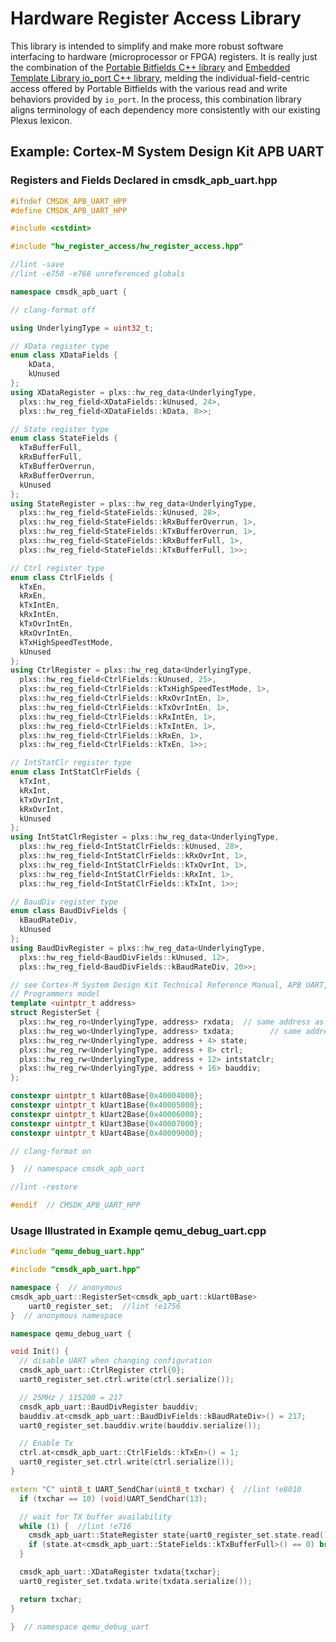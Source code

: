 # Hardware Register Access Library

This library is intended to simplify and make more robust software interfacing to hardware (microprocessor or FPGA) registers.  It is really just the combination of the [Portable Bitfields C++ library](https://github.com/KKoovalsky/PortableBitfields) and [Embedded Template Library io_port C++ library](https://www.etlcpp.com/io_port.html), melding the individual-field-centric access offered by Portable Bitfields with the various read and write behaviors provided by `io_port`.  In the process, this combination library aligns terminology of each dependency more consistently with our existing Plexus lexicon.

## Example: Cortex-M System Design Kit APB UART

### Registers and Fields Declared in cmsdk_apb_uart.hpp

``` cpp
#ifndef CMSDK_APB_UART_HPP
#define CMSDK_APB_UART_HPP

#include <cstdint>

#include "hw_register_access/hw_register_access.hpp"

//lint -save
//lint -e758 -e768 unreferenced globals

namespace cmsdk_apb_uart {

// clang-format off

using UnderlyingType = uint32_t;

// XData register type
enum class XDataFields { 
    kData,
    kUnused
};
using XDataRegister = plxs::hw_reg_data<UnderlyingType,
  plxs::hw_reg_field<XDataFields::kUnused, 24>,
  plxs::hw_reg_field<XDataFields::kData, 8>>;

// State register type
enum class StateFields {
  kTxBufferFull,
  kRxBufferFull,
  kTxBufferOverrun,
  kRxBufferOverrun,
  kUnused
};
using StateRegister = plxs::hw_reg_data<UnderlyingType,
  plxs::hw_reg_field<StateFields::kUnused, 28>,
  plxs::hw_reg_field<StateFields::kRxBufferOverrun, 1>,
  plxs::hw_reg_field<StateFields::kTxBufferOverrun, 1>,
  plxs::hw_reg_field<StateFields::kRxBufferFull, 1>,
  plxs::hw_reg_field<StateFields::kTxBufferFull, 1>>;

// Ctrl register type
enum class CtrlFields {
  kTxEn,
  kRxEn,
  kTxIntEn,
  kRxIntEn,
  kTxOvrIntEn,
  kRxOvrIntEn,
  kTxHighSpeedTestMode,
  kUnused
};
using CtrlRegister = plxs::hw_reg_data<UnderlyingType,
  plxs::hw_reg_field<CtrlFields::kUnused, 25>,
  plxs::hw_reg_field<CtrlFields::kTxHighSpeedTestMode, 1>,
  plxs::hw_reg_field<CtrlFields::kRxOvrIntEn, 1>,
  plxs::hw_reg_field<CtrlFields::kTxOvrIntEn, 1>,
  plxs::hw_reg_field<CtrlFields::kRxIntEn, 1>,
  plxs::hw_reg_field<CtrlFields::kTxIntEn, 1>,
  plxs::hw_reg_field<CtrlFields::kRxEn, 1>,
  plxs::hw_reg_field<CtrlFields::kTxEn, 1>>;

// IntStatClr register type
enum class IntStatClrFields {
  kTxInt,
  kRxInt,
  kTxOvrInt,
  kRxOvrInt,
  kUnused
};
using IntStatClrRegister = plxs::hw_reg_data<UnderlyingType,
  plxs::hw_reg_field<IntStatClrFields::kUnused, 28>,
  plxs::hw_reg_field<IntStatClrFields::kRxOvrInt, 1>,
  plxs::hw_reg_field<IntStatClrFields::kTxOvrInt, 1>,
  plxs::hw_reg_field<IntStatClrFields::kRxInt, 1>,
  plxs::hw_reg_field<IntStatClrFields::kTxInt, 1>>;

// BaudDiv register type
enum class BaudDivFields {
  kBaudRateDiv,
  kUnused
};
using BaudDivRegister = plxs::hw_reg_data<UnderlyingType,
  plxs::hw_reg_field<BaudDivFields::kUnused, 12>,
  plxs::hw_reg_field<BaudDivFields::kBaudRateDiv, 20>>;

// see Cortex-M System Design Kit Technical Reference Manual, APB UART,
// Programmers model
template <uintptr_t address>
struct RegisterSet {
  plxs::hw_reg_ro<UnderlyingType, address> rxdata;  // same address as txdata
  plxs::hw_reg_wo<UnderlyingType, address> txdata;        // same address as rxdata
  plxs::hw_reg_rw<UnderlyingType, address + 4> state;
  plxs::hw_reg_rw<UnderlyingType, address + 8> ctrl;
  plxs::hw_reg_rw<UnderlyingType, address + 12> intstatclr;
  plxs::hw_reg_rw<UnderlyingType, address + 16> bauddiv;
};

constexpr uintptr_t kUart0Base{0x40004000};
constexpr uintptr_t kUart1Base{0x40005000};
constexpr uintptr_t kUart2Base{0x40006000};
constexpr uintptr_t kUart3Base{0x40007000};
constexpr uintptr_t kUart4Base{0x40009000};

// clang-format on

}  // namespace cmsdk_apb_uart

//lint -restore

#endif  // CMSDK_APB_UART_HPP
```

### Usage Illustrated in Example qemu_debug_uart.cpp

``` cpp
#include "qemu_debug_uart.hpp"

#include "cmsdk_apb_uart.hpp"

namespace {  // anonymous
cmsdk_apb_uart::RegisterSet<cmsdk_apb_uart::kUart0Base>
    uart0_register_set;  //lint !e1756
}  // anonymous namespace

namespace qemu_debug_uart {

void Init() {
  // disable UART when changing configuration
  cmsdk_apb_uart::CtrlRegister ctrl{0};
  uart0_register_set.ctrl.write(ctrl.serialize());

  // 25MHz / 115200 = 217
  cmsdk_apb_uart::BaudDivRegister bauddiv;
  bauddiv.at<cmsdk_apb_uart::BaudDivFields::kBaudRateDiv>() = 217;
  uart0_register_set.bauddiv.write(bauddiv.serialize());

  // Enable Tx
  ctrl.at<cmsdk_apb_uart::CtrlFields::kTxEn>() = 1;
  uart0_register_set.ctrl.write(ctrl.serialize());
}

extern "C" uint8_t UART_SendChar(uint8_t txchar) {  //lint !e8010
  if (txchar == 10) (void)UART_SendChar(13);

  // wait for TX buffer availability
  while (1) {  //lint !e716
    cmsdk_apb_uart::StateRegister state{uart0_register_set.state.read()};
    if (state.at<cmsdk_apb_uart::StateFields::kTxBufferFull>() == 0) break;
  }

  cmsdk_apb_uart::XDataRegister txdata{txchar};
  uart0_register_set.txdata.write(txdata.serialize());

  return txchar;
}

}  // namespace qemu_debug_uart
```
